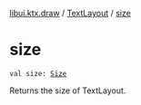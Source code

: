 [libui.ktx.draw](../README.md) / [TextLayout](README.md) / [size](size.md)

# size

`val size: `[`Size`](../-size/README.md)

Returns the size of TextLayout.

